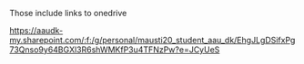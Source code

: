 Those include links to onedrive


https://aaudk-my.sharepoint.com/:f:/g/personal/mausti20_student_aau_dk/EhgJLgDSifxPg73Qnso9y64BGXl3R6shWMKfP3u4TFNzPw?e=JCyUeS

